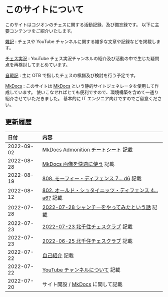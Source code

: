 # このサイトについて

このサイトはコジオンのチェスに関する活動記録、及び備忘録です。
以下に主要コンテンツをご紹介いたします。

[雑記](note/introduction.md)
:   チェスや YouTube チャンネルに関する雑多な文章や記録などを掲載します。

[チェス実況](youtube/index.md)
:   YouTube チェス実況チャンネルの紹介及び活動の中で生じた疑問点を再検討してまとめています。

[自戦記](otb/2022/0625.md)
:   主に OTB で指したチェスの棋譜及び検討を行う予定です。

[MkDocs](mkdocs/001.md)
:   このサイトは [MkDocs](https://www.mkdocs.org/) という静的サイトジェネレータを使用して作成しています。
使いこなせればとても便利ですので、環境構築を含めて一通り紹介させていただきました。
基本的に IT エンジニア向けですのでご留意ください。

## 更新履歴

|日付|内容|
|:--|:--|
|2022-09-02|[MkDocs Admonition チートシート](mkdocs/008.md) 記載|
|2022-08-28|[MkDocs 画像を快適に使う](mkdocs/007.md) 記載|
|2022-08-19|[808. モーフィー・ディフェンス 7... d6](youtube/009/00808.md) 記載|
|2022-08-12|[802. オールド・シュタイニッツ・ディフェンス 4... a6?](youtube/009/00802.md) 記載|
|2022-07-28|[2022-07-28 シャンチーをやってみたという話](note/20220728.md) 記載|
|2022-07-23|[2022-07-23 北千住チェスクラブ](otb/2022/0723.md) 記載|
|2022-07-23|[2022-06-25 北千住チェスクラブ](otb/2022/0625.md) 記載|
|2022-07-22|[自己紹介](note/introduction.md) 記載|
|2022-07-22|[YouTube チャンネルについて](youtube/index.md) 記載|
|2022-07-20|サイト開設 / [MkDocs](mkdocs/001.md) に関して記載|